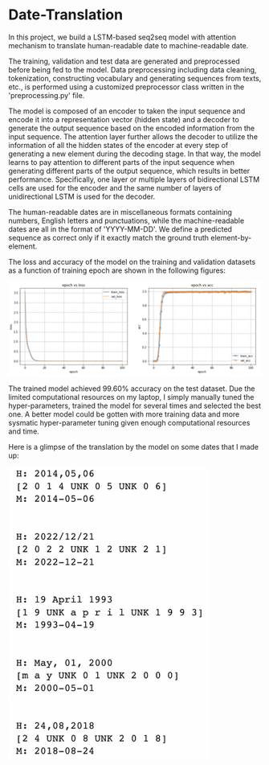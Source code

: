 # Date-Translation
In this project, we build a LSTM-based seq2seq model with attention mechanism to translate human-readable date to machine-readable date.

The training, validation and test data are generated and preprocessed before being fed to the model. Data preprocessing including data cleaning, tokenization, constructing vocabulary and generating sequences from texts, etc., is performed using a customized preprocessor class written in the 'preprocessing.py' file.

The model is composed of an encoder to taken the input sequence and encode it into a representation vector (hidden state) and a decoder to generate the output sequence based on the encoded information from the input sequence. The attention layer further allows the decoder to utilize the information of all the hidden states of the encoder at every step of generating a new element during the decoding stage. In that way, the model learns to pay attention to different parts of the input sequence when generating different parts of the output sequence, which results in better performance. Specifically, one layer or multiple layers of bidirectional LSTM cells are used for the encoder and the same number of layers of unidirectional LSTM is used for the decoder.

The human-readable dates are in miscellaneous formats containing numbers, English letters and punctuations, while the machine-readable dates are all in the format of 'YYYY-MM-DD'. We define a predicted sequence as correct only if it exactly match the ground truth element-by-element.

The loss and accuracy of the model on the training and validation datasets as a function of training epoch are shown in the following figures:

<img src="https://github.com/JiayuX/Date-Translation/blob/main/1.png" width="1000"/>

The trained model achieved 99.60% accuracy on the test dataset. Due the limited computational resources on my laptop, I simply manually tuned the hyper-parameters, trained the model for several times and selected the best one. A better model could be gotten with more training data and more sysmatic hyper-parameter tuning given enough computational resources and time.

Here is a glimpse of the translation by the model on some dates that I made up:

<img src="https://raw.githubusercontent.com/JiayuX/Date-Translation/main/2.png" width="400"/>
